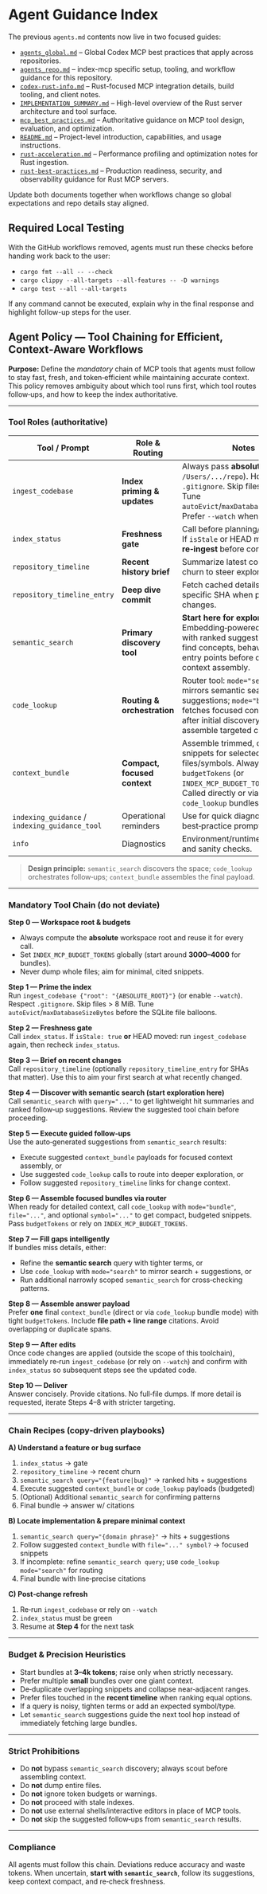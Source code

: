 # Agent Guidance Index

The previous `agents.md` contents now live in two focused guides:

- [`agents_global.md`](agents_global.md) – Global Codex MCP best practices that apply across repositories.
- [`agents_repo.md`](agents_repo.md) – index-mcp specific setup, tooling, and workflow guidance for this repository.
- [`codex-rust-info.md`](codex-rust-info.md) – Rust-focused MCP integration details, build tooling, and client notes.
- [`IMPLEMENTATION_SUMMARY.md`](IMPLEMENTATION_SUMMARY.md) – High-level overview of the Rust server architecture and tool surface.
- [`mcp_best_practices.md`](mcp_best_practices.md) – Authoritative guidance on MCP tool design, evaluation, and optimization.
- [`README.md`](README.md) – Project-level introduction, capabilities, and usage instructions.
- [`rust-acceleration.md`](rust-acceleration.md) – Performance profiling and optimization notes for Rust ingestion.
- [`rust-best-practices.md`](rust-best-practices.md) – Production readiness, security, and observability guidance for Rust MCP servers.

Update both documents together when workflows change so global expectations and repo details stay aligned.
## Required Local Testing

With the GitHub workflows removed, agents must run these checks before handing work back to the user:

- `cargo fmt --all -- --check`
- `cargo clippy --all-targets --all-features -- -D warnings`
- `cargo test --all --all-targets`

If any command cannot be executed, explain why in the final response and highlight follow-up steps for the user.

## Agent Policy — Tool Chaining for Efficient, Context‑Aware Workflows

**Purpose:** Define the *mandatory* chain of MCP tools that agents must follow to stay fast, fresh, and token‑efficient while maintaining accurate context. This policy removes ambiguity about which tool runs first, which tool routes follow‑ups, and how to keep the index authoritative.

---

### Tool Roles (authoritative)

| Tool / Prompt | Role & Routing | Notes |
|---|---|---|
| `ingest_codebase` | **Index priming & updates** | Always pass **absolute** `root` (e.g., `/Users/.../repo`). Honor `.gitignore`. Skip files **> 8 MiB**. Tune `autoEvict`/`maxDatabaseSizeBytes`. Prefer `--watch` when available. |
| `index_status` | **Freshness gate** | Call before planning/answering. If `isStale` or HEAD moved, **re‑ingest** before continuing. |
| `repository_timeline` | **Recent history brief** | Summarize latest commits & churn to steer exploration. |
| `repository_timeline_entry` | **Deep dive commit** | Fetch cached details/diffs for a specific SHA when planning changes. |
| `semantic_search` | **Primary discovery tool** | **Start here for exploration.** Embedding‑powered retrieval with ranked suggestions. Use to find concepts, behaviors, or entry points before deeper context assembly. |
| `code_lookup` | **Routing & orchestration** | Router tool: `mode="search"` mirrors semantic search + suggestions; `mode="bundle"` fetches focused context. Use after initial discovery to assemble targeted context. |
| `context_bundle` | **Compact, focused context** | Assemble trimmed, cited snippets for selected files/symbols. Always set `budgetTokens` (or `INDEX_MCP_BUDGET_TOKENS`). Called directly or via `code_lookup` bundles. |
| `indexing_guidance` / `indexing_guidance_tool` | Operational reminders | Use for quick diagnostics and best‑practice prompts. |
| `info` | Diagnostics | Environment/runtime metadata and sanity checks. |

> **Design principle:** `semantic_search` discovers the space; `code_lookup` orchestrates follow‑ups; `context_bundle` assembles the final payload.

---

### Mandatory Tool Chain (do not deviate)

**Step 0 — Workspace root & budgets**  
- Always compute the **absolute** workspace root and reuse it for every call.  
- Set `INDEX_MCP_BUDGET_TOKENS` globally (start around **3000–4000** for bundles).  
- Never dump whole files; aim for minimal, cited snippets.

**Step 1 — Prime the index**  
Run `ingest_codebase {"root": "{ABSOLUTE_ROOT}"}` (or enable `--watch`). Respect `.gitignore`. Skip files > 8 MiB. Tune `autoEvict`/`maxDatabaseSizeBytes` before the SQLite file balloons.

**Step 2 — Freshness gate**  
Call `index_status`. If `isStale: true` **or** HEAD moved: run `ingest_codebase` again, then recheck `index_status`.

**Step 3 — Brief on recent changes**  
Call `repository_timeline` (optionally `repository_timeline_entry` for SHAs that matter). Use this to aim your first search at what recently changed.

**Step 4 — Discover with semantic search (start exploration here)**  
Call `semantic_search` with `query="..."` to get lightweight hit summaries and ranked follow‑up suggestions. Review the suggested tool chain before proceeding.

**Step 5 — Execute guided follow‑ups**  
Use the auto‑generated suggestions from `semantic_search` results:
- Execute suggested `context_bundle` payloads for focused context assembly, or
- Use suggested `code_lookup` calls to route into deeper exploration, or
- Follow suggested `repository_timeline` links for change context.

**Step 6 — Assemble focused bundles via router**  
When ready for detailed context, call `code_lookup` with `mode="bundle"`, `file="..."`, and optional `symbol="..."` to get compact, budgeted snippets. Pass `budgetTokens` or rely on `INDEX_MCP_BUDGET_TOKENS`.

**Step 7 — Fill gaps intelligently**  
If bundles miss details, either:  
- Refine the **semantic search** query with tighter terms, or  
- Use `code_lookup` with `mode="search"` to mirror search + suggestions, or
- Run additional narrowly scoped `semantic_search` for cross‑checking patterns.

**Step 8 — Assemble answer payload**  
Prefer **one** final `context_bundle` (direct or via `code_lookup` bundle mode) with tight `budgetTokens`. Include **file path + line range** citations. Avoid overlapping or duplicate spans.

**Step 9 — After edits**  
Once code changes are applied (outside the scope of this toolchain), immediately re‑run `ingest_codebase` (or rely on `--watch`) and confirm with `index_status` so subsequent steps see the updated code.

**Step 10 — Deliver**  
Answer concisely. Provide citations. No full‑file dumps. If more detail is requested, iterate Steps 4–8 with stricter targeting.

---

### Chain Recipes (copy‑driven playbooks)

**A) Understand a feature or bug surface**
1. `index_status` → gate  
2. `repository_timeline` → recent churn  
3. `semantic_search query="{feature|bug}"` → ranked hits + suggestions  
4. Execute suggested `context_bundle` or `code_lookup` payloads (budgeted)  
5. (Optional) Additional `semantic_search` for confirming patterns  
6. Final bundle → answer w/ citations

**B) Locate implementation & prepare minimal context**
1. `semantic_search query="{domain phrase}"` → hits + suggestions  
2. Follow suggested `context_bundle` with `file="..." symbol?` → focused snippets  
3. If incomplete: refine `semantic_search query`; use `code_lookup mode="search"` for routing  
4. Final bundle with line‑precise citations

**C) Post‑change refresh**
1. Re‑run `ingest_codebase` or rely on `--watch`  
2. `index_status` must be green  
3. Resume at **Step 4** for the next task

---

### Budget & Precision Heuristics
- Start bundles at **3–4k tokens**; raise only when strictly necessary.  
- Prefer multiple **small** bundles over one giant context.  
- De‑duplicate overlapping snippets and collapse near‑adjacent ranges.  
- Prefer files touched in the **recent timeline** when ranking equal options.  
- If a query is noisy, tighten terms or add an expected symbol/type.
- Let `semantic_search` suggestions guide the next tool hop instead of immediately fetching large bundles.

---

### Strict Prohibitions
- Do **not** bypass `semantic_search` discovery; always scout before assembling context.  
- Do **not** dump entire files.  
- Do **not** ignore token budgets or warnings.  
- Do **not** proceed with stale indexes.  
- Do **not** use external shells/interactive editors in place of MCP tools.
- Do **not** skip the suggested follow‑ups from `semantic_search` results.

---

### Compliance
All agents must follow this chain. Deviations reduce accuracy and waste tokens. When uncertain, **start with `semantic_search`**, follow its suggestions, keep context compact, and re‑check freshness.

